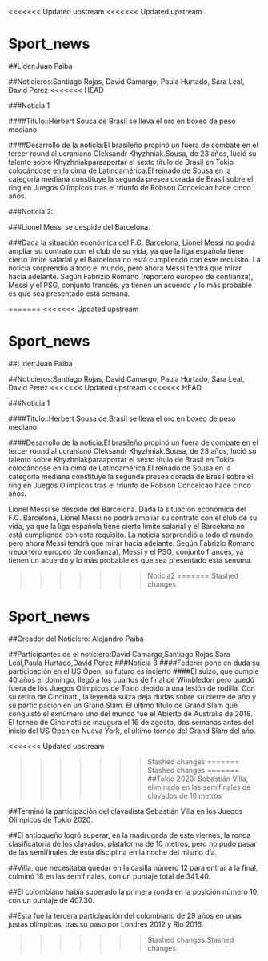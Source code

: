<<<<<<< Updated upstream
<<<<<<< Updated upstream
# Sport_news

##Lider:Juan Paiba

##Noticieros:Santiago Rojas, David Camargo, Paula Hurtado, Sara Leal, David Perez
<<<<<<< HEAD

###Noticia 1

####Titulo::Herbert Sousa de Brasil se lleva el oro en boxeo de peso mediano 

####Desarrollo de la noticia:El brasileño propinó un fuera de combate en el tercer round al ucraniano Oleksandr Khyzhniak.Sousa, de 23 años, lució su talento sobre Khyzhniakparaaportar el sexto título de Brasil en Tokio colocándose en la cima de Latinoamérica.El reinado de Sousa en la categoría mediana constituye la segunda presea dorada de Brasil sobre el ring en Juegos Olímpicos tras el triunfo de Robson Conceicao hace cinco años.



###Noticia 2:

###Lionel Messi se despide del Barcelona.

###Dada la situación económica del F.C. Barcelona, Lionel Messi no podrá ampliar su contrato con el club de su vida, ya que la liga española tiene cierto límite salarial y el Barcelona no está cumpliendo con este requisito. La noticia sorprendió a todo el mundo, pero ahora Messi tendrá que mirar hacia adelante. Según Fabrizio Romano (reportero europeo de confianza), Messi y el PSG, conjunto francés, ya tienen un acuerdo y lo más probable es que sea presentado esta semana.


=======
<<<<<<< Updated upstream
# Sport_news

##Lider:Juan Paiba

##Noticieros:Santiago Rojas, David Camargo, Paula Hurtado, Sara Leal, David Perez
<<<<<<< Updated upstream
<<<<<<< HEAD

###Noticia 1

####Titulo::Herbert Sousa de Brasil se lleva el oro en boxeo de peso mediano 

####Desarrollo de la noticia:El brasileño propinó un fuera de combate en el tercer round al ucraniano Oleksandr Khyzhniak.Sousa, de 23 años, lució su talento sobre Khyzhniakparaaportar el sexto título de Brasil en Tokio colocándose en la cima de Latinoamérica.El reinado de Sousa en la categoría mediana constituye la segunda presea dorada de Brasil sobre el ring en Juegos Olímpicos tras el triunfo de Robson Conceicao hace cinco años.




Lionel Messi se despide del Barcelona.
Dada la situación económica del F.C. Barcelona, Lionel Messi no podrá ampliar su contrato con el club de su vida, ya que la liga española tiene cierto límite salarial y el Barcelona no está cumpliendo con este requisito. La noticia sorprendió a todo el mundo, pero ahora Messi tendrá que mirar hacia adelante. Según Fabrizio Romano (reportero europeo de confianza), Messi y el PSG, conjunto francés, ya tienen un acuerdo y lo más probable es que sea presentado esta semana.
>>>>>>> Noticia2
=======
>>>>>>> Stashed changes
# Sport_news

##Creador del Noticiero: Alejandro Paiba

##Participantes de el noticiero:David Camargo,Santiago Rojas,Sara Leal,Paula Hurtado,David Perez
###Noticia 3
####Federer pone en duda su participación en el US Open, su futuro es incierto
####El suizo, que cumple 40 años el domingo, llegó a los cuartos de final de Wimbledon pero quedó fuera de los Juegos Olímpicos de Tokio
 debido a una lesión de rodilla. Con su retiro de Cincinatti, la leyenda suiza deja dudas sobre su cierre de año y su participación en un 
 Grand Slam. El último título de Grand Slam que conquistó el exnúmero uno del mundo fue el Abierto de Australia de 2018. 
 El torneo de Cincinatti se inaugura el 16 de agosto, dos semanas antes del inicio del US Open en Nueva York, el último torneo del Grand Slam del año.
 
<<<<<<< Updated upstream
>>>>>>> Stashed changes
=======
>>>>>>> Stashed changes
=======
##Tokio 2020: Sebastián Villa, eliminado en las semifinales de clavados de 10 metros

##Terminó la participación del clavadista Sebastián Villa en los Juegos Olímpicos de Tokio 2020.

##El antioqueño logró superar, en la madrugada de este viernes, la ronda clasificatoria de los clavados, plataforma de 10 metros, pero no pudo pasar de las semifinales de esta disciplina en la noche del mismo día.

##Villa, que necesitaba quedar en la casilla número 12 para entrar a la final, culminó 18 en las semifinales, con un puntaje total de 341.40.

##El colombiano había superado la primera ronda en la posición número 10, con un puntaje de 407.30.

##Esta fue la tercera participación del colombiano de 29 años en unas justas olímpicas, tras su paso por Londres 2012 y Río 2016.
>>>>>>> Stashed changes
>>>>>>> Stashed changes
